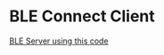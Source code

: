 # BLE Connect Client

[BLE Server using this code ](https://github.com/mamunsyuhada/HpConnectESPKirimDataDanTerimaData)